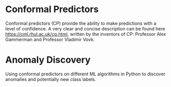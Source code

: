 # Conformal Predictors
Conformal predictors (CP) provide the ability to make predictions with a level of confidence. A very clear and concise description can be found here https://cml.rhul.ac.uk/cp.html, written by the inventors of CP: Professor Alex Gammerman and Professor Vladimir Vovk.
# Anomaly Discovery
Using conformal predictors on different ML algorithms in Python to discover anomalies and potentially new class labels.
